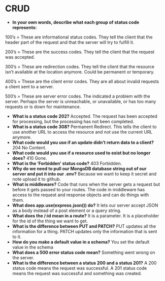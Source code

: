 # CRUD
* **In your own words, describe what each group of status code represents:**

100’s = These are informational status codes. They tell the client that the header part of the request and that the server will try to fulfill it.

200’s = These are the success codes. They tell the client that the request was accepted.

300’s = These are redirection codes. They tell the client that the resource isn’t available at the location anymore. Could be permanent or temporary.

400’s = These are the client error codes. They are all about invalid requests a client sent to a server.

500’s = These are server error codes. The indicated a problem with the server. Perhaps the server is unreachable, or unavailable, or has too many requests or is down for maintenance.
* **What is a status code 202?** Accepted. The request has been accepted for processing, but the processing has not been completed.
* **What is a status code 308?** Permanent Redirect. This tells the client to use another URL to access the resource and not use the current URL anymore.
* **What code would you use if an update didn’t return data to a client?** 204 No Content.
* **What code would you use if a resource used to exist but no longer does?** 410 Gone.
* **What is the ‘Forbidden’ status code?** 403 Forbidden.
* **Why do we need to pull our MongoDB database string out of our server and put it into our .env?** Because we want to keep it secret and note upload it to github.
* **What is middleware?** Code that runs when the server gets a request but before it gets passed to your routes. The code in middleware has access to the request and response objects and can do things with them.
* **What does app.use(express.json()) do?** It lets our server accept JSON as a body instead of a post element or a query string.
* **What does the /:id mean in a route?** It is a parameter. It is a placeholder for the id of the thing we want to get.
* **What is the difference between PUT and PATCH?** PUT updates all the information for a thing. PATCH updates only the information that is sent to it.
* **How do you make a default value in a schema?** You set the default value in the schema
* **What does a 500 error status code mean?** Something went wrong on the server.
* **What is the difference between a status 200 and a status 201?** A 200 status code means the request was successful. A 201 status code means the request was successful and something was created.